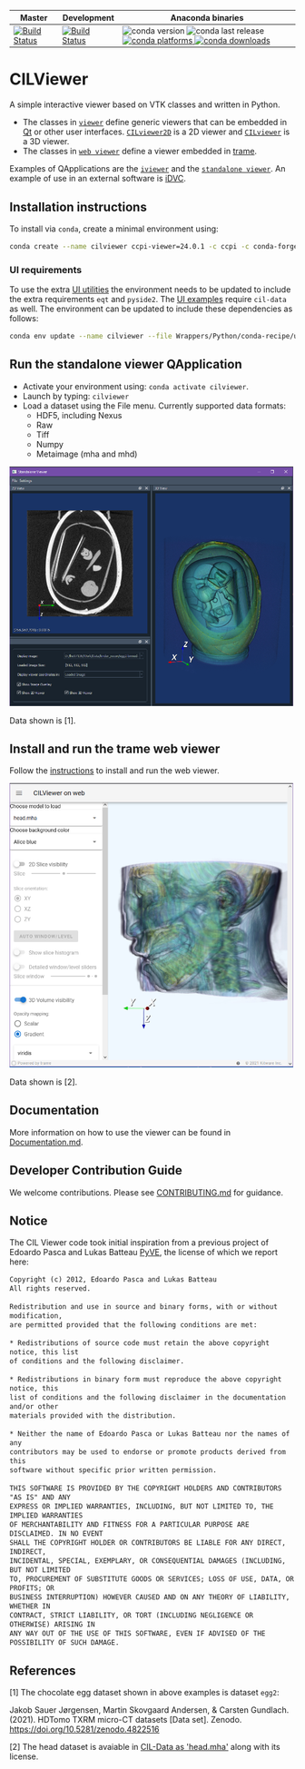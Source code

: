 | Master | Development | Anaconda binaries |
|--------|-------------|-------------------|
| [![Build Status](https://anvil.softeng-support.ac.uk/jenkins/buildStatus/icon?job=CILsingle/CCPi-Viewer)](https://anvil.softeng-support.ac.uk/jenkins/job/CILsingle/job/CCPi-Viewer/) | [![Build Status](https://anvil.softeng-support.ac.uk/jenkins/buildStatus/icon?job=CILsingle/CCPi-Viewer-dev)](https://anvil.softeng-support.ac.uk/jenkins/job/CILsingle/job/CCPi-Viewer-dev/) |![conda version](https://anaconda.org/ccpi/ccpi-viewer/badges/version.svg) ![conda last release](https://anaconda.org/ccpi/ccpi-viewer/badges/latest_release_date.svg) [![conda platforms](https://anaconda.org/ccpi/ccpi-viewer/badges/platforms.svg) ![conda downloads](https://anaconda.org/ccpi/ccpi-viewer/badges/downloads.svg)](https://anaconda.org/ccpi/ccpi-viewer) |

# CILViewer
A simple interactive viewer based on VTK classes and written in Python.
- The classes in [`viewer`](Wrappers/Python/ccpi/viewer/) define generic viewers that can be embedded in [Qt](https://www.qt.io/) or other user interfaces. [`CILviewer2D`](Wrappers/Python/ccpi/viewer/CILViewer2D.py) is a 2D viewer and [`CILviewer`](Wrappers/Python/ccpi/viewer/CILViewer.py) is a 3D viewer. 
- The classes in [`web viewer`](Wrappers/Python/ccpi/web_viewer/) define a viewer embedded in [trame](https://kitware.github.io/trame/).

Examples of QApplications are the [`iviewer`](Wrappers/Python/ccpi/viewer/iviewer.py) and the [`standalone viewer`](Wrappers/Python/ccpi/viewer/standalone_viewer.py). An example of use in an external software is [iDVC](https://github.com/TomographicImaging/iDVC).

## Installation instructions
To install via `conda`, create a minimal environment using:

```bash
conda create --name cilviewer ccpi-viewer=24.0.1 -c ccpi -c conda-forge
```
### UI requirements
To use the extra [UI utilities](Wrappers/Python/ccpi/viewer/ui) the environment needs to be updated to include the extra requirements `eqt` and `pyside2`. The [UI examples](Wrappers/Python/examples/ui_examples) require `cil-data` as well. The environment can be updated to include these dependencies as follows:
```sh
conda env update --name cilviewer --file Wrappers/Python/conda-recipe/ui_env.yml
```

## Run the standalone viewer QApplication

- Activate your environment using: ``conda activate cilviewer``.
- Launch by typing: `cilviewer`
- Load a dataset using the File menu. Currently supported data formats:
  - HDF5, including Nexus
  - Raw
  - Tiff
  - Numpy
  - Metaimage (mha and mhd)

<img src="Documentation/readme-images/StandaloneViewerEgg.PNG" alt="Your image title" width="500"/>

Data shown is [1].

## Install and run the trame web viewer
Follow the [instructions](https://github.com/vais-ral/CILViewer/tree/master/Wrappers/Python/ccpi/web_viewer) to install and run the web viewer.

<img src="Documentation/readme-images/WebCILViewer3D.PNG" alt="Your image title" width="500"/>

Data shown is [2].

## Documentation
More information on how to use the viewer can be found in [Documentation.md](./Documentation/documentation.md).

## Developer Contribution Guide
We welcome contributions. Please see [CONTRIBUTING.md](./CONTRIBUTING.md) for guidance.

## Notice
The CIL Viewer code took initial inspiration from a previous project of Edoardo Pasca and Lukas Batteau [PyVE](https://sourceforge.net/p/pyve/code/ci/master/tree/PyVE/), the license of which we report here:

```
Copyright (c) 2012, Edoardo Pasca and Lukas Batteau
All rights reserved.

Redistribution and use in source and binary forms, with or without modification, 
are permitted provided that the following conditions are met:

* Redistributions of source code must retain the above copyright notice, this list
of conditions and the following disclaimer.

* Redistributions in binary form must reproduce the above copyright notice, this 
list of conditions and the following disclaimer in the documentation and/or other
materials provided with the distribution.

* Neither the name of Edoardo Pasca or Lukas Batteau nor the names of any 
contributors may be used to endorse or promote products derived from this 
software without specific prior written permission.

THIS SOFTWARE IS PROVIDED BY THE COPYRIGHT HOLDERS AND CONTRIBUTORS "AS IS" AND ANY
EXPRESS OR IMPLIED WARRANTIES, INCLUDING, BUT NOT LIMITED TO, THE IMPLIED WARRANTIES
OF MERCHANTABILITY AND FITNESS FOR A PARTICULAR PURPOSE ARE DISCLAIMED. IN NO EVENT 
SHALL THE COPYRIGHT HOLDER OR CONTRIBUTORS BE LIABLE FOR ANY DIRECT, INDIRECT, 
INCIDENTAL, SPECIAL, EXEMPLARY, OR CONSEQUENTIAL DAMAGES (INCLUDING, BUT NOT LIMITED 
TO, PROCUREMENT OF SUBSTITUTE GOODS OR SERVICES; LOSS OF USE, DATA, OR PROFITS; OR 
BUSINESS INTERRUPTION) HOWEVER CAUSED AND ON ANY THEORY OF LIABILITY, WHETHER IN 
CONTRACT, STRICT LIABILITY, OR TORT (INCLUDING NEGLIGENCE OR OTHERWISE) ARISING IN
ANY WAY OUT OF THE USE OF THIS SOFTWARE, EVEN IF ADVISED OF THE POSSIBILITY OF SUCH DAMAGE.
```

## References
[1] The chocolate egg dataset shown in above examples is dataset `egg2`:

Jakob Sauer Jørgensen, Martin Skovgaard Andersen, & Carsten Gundlach. (2021). HDTomo TXRM micro-CT datasets [Data set]. Zenodo. https://doi.org/10.5281/zenodo.4822516

[2] The head dataset is avaiable in [CIL-Data as 'head.mha'](https://github.com/TomographicImaging/CIL-Data) along with its license.

